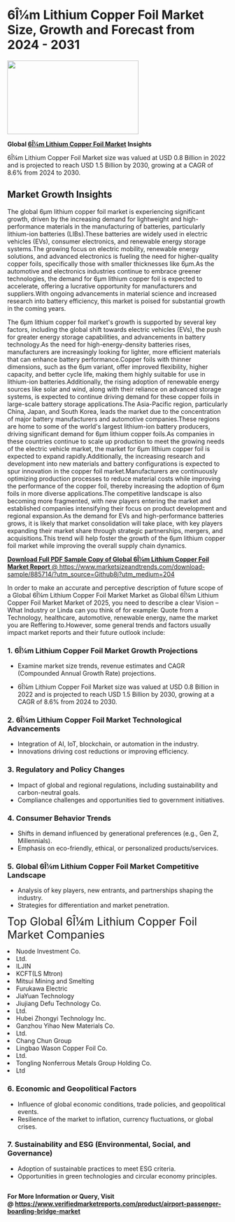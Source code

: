 <H1>6Î¼m Lithium Copper Foil Market Size, Growth and Forecast from 2024 - 2031</H1><img class="aligncenter size-medium wp-image-584254" src="https://thirdeyenews.in/wp-content/uploads/2024/09/Global-Market-Research-300x168.jpeg" alt="" width="300" height="168" /><p><strong>Global&nbsp;<a href="https://www.marketsizeandtrends.com/download-sample/885714/?utm_source=Github8j?utm_medium=204">6Î¼m Lithium Copper Foil Market</a> Insights</strong></p><p>6Î¼m Lithium Copper Foil Market size was valued at USD 0.8 Billion in 2022 and is projected to reach USD 1.5 Billion by 2030, growing at a CAGR of 8.6% from 2024 to 2030.</p><p><h2>Market Growth Insights</h2> <p>The global 6μm lithium copper foil market is experiencing significant growth, driven by the increasing demand for lightweight and high-performance materials in the manufacturing of batteries, particularly lithium-ion batteries (LIBs).These batteries are widely used in electric vehicles (EVs), consumer electronics, and renewable energy storage systems.The growing focus on electric mobility, renewable energy solutions, and advanced electronics is fueling the need for higher-quality copper foils, specifically those with smaller thicknesses like 6μm.As the automotive and electronics industries continue to embrace greener technologies, the demand for 6μm lithium copper foil is expected to accelerate, offering a lucrative opportunity for manufacturers and suppliers.With ongoing advancements in material science and increased research into battery efficiency, this market is poised for substantial growth in the coming years.</p> <p><a href="#"></a></p> <p>The 6μm lithium copper foil market's growth is supported by several key factors, including the global shift towards electric vehicles (EVs), the push for greater energy storage capabilities, and advancements in battery technology.As the need for high-energy-density batteries rises, manufacturers are increasingly looking for lighter, more efficient materials that can enhance battery performance.Copper foils with thinner dimensions, such as the 6μm variant, offer improved flexibility, higher capacity, and better cycle life, making them highly suitable for use in lithium-ion batteries.Additionally, the rising adoption of renewable energy sources like solar and wind, along with their reliance on advanced storage systems, is expected to continue driving demand for these copper foils in large-scale battery storage applications.The Asia-Pacific region, particularly China, Japan, and South Korea, leads the market due to the concentration of major battery manufacturers and automotive companies.These regions are home to some of the world's largest lithium-ion battery producers, driving significant demand for 6μm lithium copper foils.As companies in these countries continue to scale up production to meet the growing needs of the electric vehicle market, the market for 6μm lithium copper foil is expected to expand rapidly.Additionally, the increasing research and development into new materials and battery configurations is expected to spur innovation in the copper foil market.Manufacturers are continuously optimizing production processes to reduce material costs while improving the performance of the copper foil, thereby increasing the adoption of 6μm foils in more diverse applications.The competitive landscape is also becoming more fragmented, with new players entering the market and established companies intensifying their focus on product development and regional expansion.As the demand for EVs and high-performance batteries grows, it is likely that market consolidation will take place, with key players expanding their market share through strategic partnerships, mergers, and acquisitions.This trend will help foster the growth of the 6μm lithium copper foil market while improving the overall supply chain dynamics.<p><a href="#"></p><p><span class=""><strong>Download Full PDF Sample Copy of Global 6Î¼m Lithium Copper Foil Market Report</strong> @ <a href="https://www.marketsizeandtrends.com/download-sample/885714/?utm_source=Github8j?utm_medium=204" target="_blank">https://www.marketsizeandtrends.com/download-sample/885714/?utm_source=Github8j?utm_medium=204</a></span></p><p>In order to make an accurate and perceptive description of future scope of a Global&nbsp;6Î¼m Lithium Copper Foil Market Market as Global&nbsp;6Î¼m Lithium Copper Foil Market Market of 2025, you need to describe a clear Vision &ndash; What Industry or Linda can you think of for example: Quote from a Technology, healthcare, automotive, renewable energy, name the market you are Reffering to.However, some general trends and factors usually impact market reports and their future outlook include:</p><h3>1.&nbsp;<strong>6Î¼m Lithium Copper Foil Market Growth Projections</strong></h3><ul><li>Examine market size trends, revenue estimates and CAGR (Compounded Annual Growth Rate) projections.</li><li><p>6Î¼m Lithium Copper Foil Market size was valued at USD 0.8 Billion in 2022 and is projected to reach USD 1.5 Billion by 2030, growing at a CAGR of 8.6% from 2024 to 2030.</p></li></ul><h3>2.&nbsp;<strong>6Î¼m Lithium Copper Foil Market Technological Advancements</strong></h3><ul><li>Integration of AI, IoT, blockchain, or automation in the industry.</li><li>Innovations driving cost reductions or improving efficiency.</li></ul><h3>3.&nbsp;<strong>Regulatory and Policy Changes</strong></h3><ul><li>Impact of global and regional regulations, including sustainability and carbon-neutral goals.</li><li>Compliance challenges and opportunities tied to government initiatives.</li></ul><h3>4.&nbsp;<strong>Consumer Behavior Trends</strong></h3><ul><li>Shifts in demand influenced by generational preferences (e.g., Gen Z, Millennials).</li><li>Emphasis on eco-friendly, ethical, or personalized products/services.</li></ul><h3>5.&nbsp;<strong>Global 6Î¼m Lithium Copper Foil Market Competitive Landscape</strong></h3><ul><li>Analysis of key players, new entrants, and partnerships shaping the industry.</li><li>Strategies for differentiation and market penetration.</li></ul><p data-pm-slice="1 1 []"><span style="color: inherit; font-family: inherit; font-size: 25px;">Top Global 6Î¼m Lithium Copper Foil Market Companies</span></p><div class="" data-test-id=""><p><li>Nuode Investment Co.</li><li> Ltd.</li><li> ILJIN</li><li> KCFT(LS Mtron)</li><li> Mitsui Mining and Smelting</li><li> Furukawa Electric</li><li> JiaYuan Technology</li><li> Jiujiang Defu Technology Co.</li><li>Ltd.</li><li> Hubei Zhongyi Technology Inc.</li><li> Ganzhou Yihao New Materials Co.</li><li>Ltd.</li><li> Chang Chun Group</li><li> Lingbao Wason Copper Foil Co.</li><li> Ltd.</li><li> Tongling Nonferrous Metals Group Holding Co.</li><li> Ltd</li></p></div><h3>6.&nbsp;<strong>Economic and Geopolitical Factors</strong></h3><ul><li>Influence of global economic conditions, trade policies, and geopolitical events.</li><li>Resilience of the market to inflation, currency fluctuations, or global crises.</li></ul><h3>7.&nbsp;<strong>Sustainability and ESG (Environmental, Social, and Governance)</strong></h3><ul><li>Adoption of sustainable practices to meet ESG criteria.</li><li>Opportunities in green technologies and circular economy principles.</li></ul><h2><strong style="font-size: 14px;">For More Information or Query, Visit @&nbsp;</strong><a style="background-color: #ffffff; font-size: 14px;" href="https://www.marketsizeandtrends.com/report/6-m-lithium-copper-foil-market/" target="_blank">https://www.verifiedmarketreports.com/product/airport-passenger-boarding-bridge-market</a></h2>